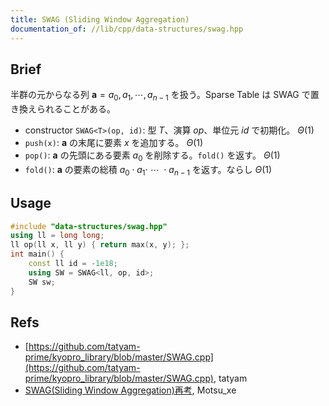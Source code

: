 ```yaml
---
title: SWAG (Sliding Window Aggregation)
documentation_of: //lib/cpp/data-structures/swag.hpp
---
```

## Brief
半群の元からなる列 $\boldsymbol a = a_0, a_1, \cdots, a_{n-1}$ を扱う。Sparse Table は SWAG で置き換えられることがある。

* constructor `SWAG<T>(op, id)`: 型 $T$、演算 $op$、単位元 $id$ で初期化。 $\Theta(1)$
* `push(x)`: $\boldsymbol a$ の末尾に要素 $x$ を追加する。 $\Theta(1)$
* `pop()`: $\boldsymbol a$ の先頭にある要素 $a_0$ を削除する。`fold()` を返す。 $\Theta(1)$
* `fold()`: $\boldsymbol a$ の要素の総積 $a_0 \cdot a_1 \cdot \: \cdots \: \cdot a_{n-1}$ を返す。ならし $\Theta(1)$

## Usage
```cpp
#include "data-structures/swag.hpp"
using ll = long long;
ll op(ll x, ll y) { return max(x, y); };
int main() {
    const ll id = -1e18;
    using SW = SWAG<ll, op, id>;
    SW sw;
}
```

## Refs
* [https://github.com/tatyam-prime/kyopro_library/blob/master/SWAG.cpp](https://github.com/tatyam-prime/kyopro_library/blob/master/SWAG.cpp), tatyam
* [SWAG(Sliding Window Aggregation)再考](https://motsu-xe.hatenablog.com/entry/2021/05/13/224016), Motsu_xe
